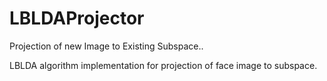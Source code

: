 # LBLDAProjector
Projection of new Image to Existing Subspace..

LBLDA algorithm implementation for projection of face image to subspace.
